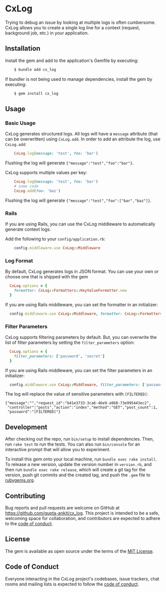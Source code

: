 # CxLog

Trying to debug an issue by looking at multiple logs is often cumbersome. 
CxLog allows you to create a single log line for a context (request, background job, etc.) in your application.

## Installation

Install the gem and add to the application's Gemfile by executing:

```bash
    $ bundle add cx_log
```

If bundler is not being used to manage dependencies, install the gem by executing:

```bash
    $ gem install cx_log
```

## Usage

### Basic Usage
CxLog generates structured logs. All logs will have a `message` attribute (that can be overwritten) using `CxLog.add`.
In order to add an attribute the log, use `CxLog.add`:

```ruby
    CxLog.log(message: 'test', foo: 'bar')
```
Flushing the log will generate `{"message":"test","foo":"bar"}`.

CxLog supports multiple values per key:

```ruby
    CxLog.log(message: 'test', foo: 'bar')
    # some code
    CxLog.add(foo: 'baz')
```

Flushing the log will generate `{"message":"test","foo":["bar","baz"]}`.

### Rails
If you are using Rails, you can use the CxLog middleware to automatically generate context logs.

Add the following to your `config/application.rb`:

```ruby
    config.middleware.use CxLog::Middleware
```

### Log Format
By default, CxLog generates logs in JSON format.
You can use your own or choose one that is shipped with the gem

```ruby
  CxLog.options = { 
    formatter: CxLog::Formatters::KeyValueFormatter.new 
  }
```

If you are using Rails middleware, you can set the formatter in an initializer:

```ruby
  config.middleware.use CxLog::Middleware, formatter: CxLog::Formatters::KeyValueFormatter.new
```

### Filter Parameters
CxLog supports filtering parameters by default. But, you can overwrite the list of filter parameters by
setting the `filter_parameters` option:

```ruby
  CxLog.options = { 
    filter_parameters: ['password', 'secret']
  }
```

If you are using Rails middleware, you can set the filter parameters in an initializer:

```ruby
  config.middleware.use CxLog::Middleware, filter_parameters: ['password', 'secret']
```

The log will replace the value of sensitive parameters with `[FILTERED]`:
```
{"message":"","request_id":"b41e3733-3ca6-46e9-a968-73e995443ec2",
 "controller":"posts","action":"index","method":"GET","post_count":1,
 "password":"[FILTERED]"}
```


## Development

After checking out the repo, run `bin/setup` to install dependencies. Then, run `rake test` to run the tests. You can also run `bin/console` for an interactive prompt that will allow you to experiment.

To install this gem onto your local machine, run `bundle exec rake install`. To release a new version, update the version number in `version.rb`, and then run `bundle exec rake release`, which will create a git tag for the version, push git commits and the created tag, and push the `.gem` file to [rubygems.org](https://rubygems.org).

## Contributing

Bug reports and pull requests are welcome on GitHub at https://github.com/gupta-ankit/cx_log. This project is intended to be a safe, welcoming space for collaboration, and contributors are expected to adhere to the [code of conduct](https://github.com/gupta-ankit/cx_log/blob/main/CODE_OF_CONDUCT.md).

## License

The gem is available as open source under the terms of the [MIT License](https://opensource.org/licenses/MIT).

## Code of Conduct

Everyone interacting in the CxLog project's codebases, issue trackers, chat rooms and mailing lists is expected to follow the [code of conduct](https://github.com/gupta-ankit/cx_log/blob/main/CODE_OF_CONDUCT.md).
